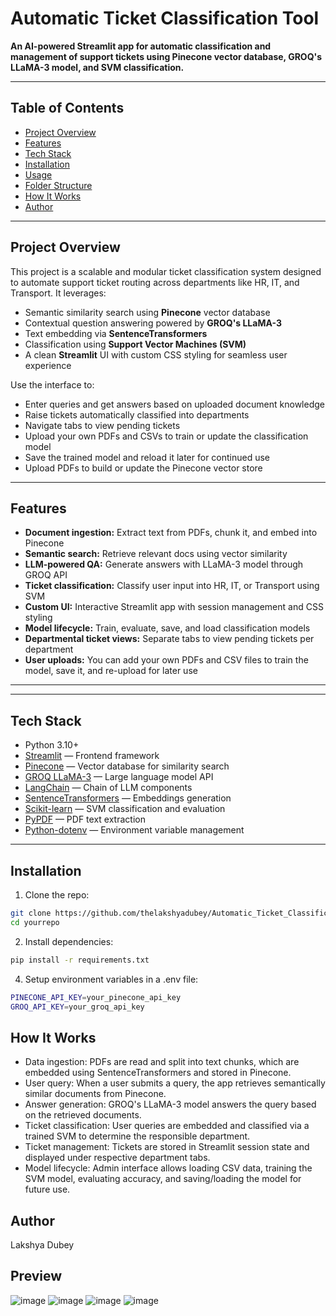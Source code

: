 # Automatic Ticket Classification Tool

**An AI-powered Streamlit app for automatic classification and management of support tickets using Pinecone vector database, GROQ's LLaMA-3 model, and SVM classification.**

---

## Table of Contents

- [Project Overview](#project-overview)  
- [Features](#features)  
- [Tech Stack](#tech-stack)  
- [Installation](#installation)  
- [Usage](#usage)  
- [Folder Structure](#folder-structure)  
- [How It Works](#how-it-works)   
- [Author](#author)

---

## Project Overview

This project is a scalable and modular ticket classification system designed to automate support ticket routing across departments like HR, IT, and Transport. It leverages:

- Semantic similarity search using **Pinecone** vector database
- Contextual question answering powered by **GROQ's LLaMA-3**
- Text embedding via **SentenceTransformers**
- Classification using **Support Vector Machines (SVM)**
- A clean **Streamlit** UI with custom CSS styling for seamless user experience

Use the interface to:

- Enter queries and get answers based on uploaded document knowledge
- Raise tickets automatically classified into departments
- Navigate tabs to view pending tickets
- Upload your own PDFs and CSVs to train or update the classification model
- Save the trained model and reload it later for continued use
- Upload PDFs to build or update the Pinecone vector store

---

## Features

- **Document ingestion:** Extract text from PDFs, chunk it, and embed into Pinecone  
- **Semantic search:** Retrieve relevant docs using vector similarity  
- **LLM-powered QA:** Generate answers with LLaMA-3 model through GROQ API  
- **Ticket classification:** Classify user input into HR, IT, or Transport using SVM  
- **Custom UI:** Interactive Streamlit app with session management and CSS styling  
- **Model lifecycle:** Train, evaluate, save, and load classification models  
- **Departmental ticket views:** Separate tabs to view pending tickets per department
- **User uploads:** You can add your own PDFs and CSV files to train the model, save it, and re-upload for later use  

---

---

## Tech Stack

- Python 3.10+  
- [Streamlit](https://streamlit.io/) — Frontend framework  
- [Pinecone](https://www.pinecone.io/) — Vector database for similarity search  
- [GROQ LLaMA-3](https://groq.com/) — Large language model API  
- [LangChain](https://langchain.com/) — Chain of LLM components  
- [SentenceTransformers](https://www.sbert.net/) — Embeddings generation  
- [Scikit-learn](https://scikit-learn.org/) — SVM classification and evaluation  
- [PyPDF](https://pypdf.readthedocs.io/en/latest/) — PDF text extraction  
- [Python-dotenv](https://pypi.org/project/python-dotenv/) — Environment variable management  

---

## Installation

1. Clone the repo:
```bash
git clone https://github.com/thelakshyadubey/Automatic_Ticket_Classification_Tool.git
cd yourrepo
```
2. Install dependencies:
```bash
pip install -r requirements.txt
```
4. Setup environment variables in a .env file:
```bash
PINECONE_API_KEY=your_pinecone_api_key
GROQ_API_KEY=your_groq_api_key
```

## How It Works
- Data ingestion: PDFs are read and split into text chunks, which are embedded using SentenceTransformers and stored in Pinecone.
- User query: When a user submits a query, the app retrieves semantically similar documents from Pinecone.
- Answer generation: GROQ's LLaMA-3 model answers the query based on the retrieved documents.
- Ticket classification: User queries are embedded and classified via a trained SVM to determine the responsible department.
- Ticket management: Tickets are stored in Streamlit session state and displayed under respective department tabs.
- Model lifecycle: Admin interface allows loading CSV data, training the SVM model, evaluating accuracy, and saving/loading the model for future use.

## Author
Lakshya Dubey

## Preview
![image](https://github.com/user-attachments/assets/657f37ce-3692-49c7-a3ab-ac2c2a555f92)
![image](https://github.com/user-attachments/assets/7b453883-a0c9-4af9-8f5a-365b4d5b55b3)
![image](https://github.com/user-attachments/assets/f2aa4f2c-22d9-4b1e-bd84-f0253e73e918)
![image](https://github.com/user-attachments/assets/bd5a8706-15f9-46dc-a612-97974426291d)
